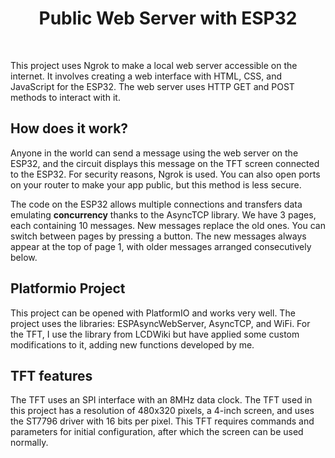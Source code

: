 <h1 align="center">Public Web Server with ESP32</h1>
<br>

This project uses Ngrok to make a local web server accessible on the internet. It involves creating a web interface with HTML, CSS, and JavaScript for the ESP32. The web server uses HTTP GET and POST methods to interact with it.

## How does it work?

Anyone in the world can send a message using the web server on the ESP32, and the circuit displays this message on the TFT screen connected to the ESP32. For security reasons, Ngrok is used. You can also open ports on your router to make your app public, but this method is less secure.

The code on the ESP32 allows multiple connections and transfers data emulating **concurrency** thanks to the AsyncTCP library.
We have 3 pages, each containing 10 messages. New messages replace the old ones. You can switch between pages by pressing a button. The new messages always appear at the top of page 1, with older messages arranged consecutively below.

## Platformio Project
This project can be opened with PlatformIO and works very well. The project uses the libraries: ESPAsyncWebServer, AsyncTCP, and WiFi. For the TFT, I use the library from LCDWiki but have applied some custom modifications to it, adding new functions developed by me.

## TFT features
The TFT uses an SPI interface with an 8MHz data clock. The TFT used in this project has a resolution of 480x320 pixels, a 4-inch screen, and uses the ST7796 driver with 16 bits per pixel. 
This TFT requires commands and parameters for initial configuration, after which the screen can be used normally.
